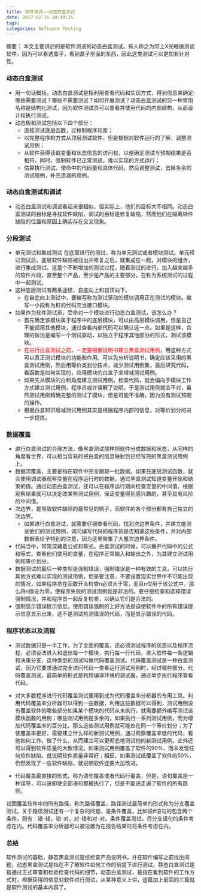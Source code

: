 ```yaml
---
title: 软件测试——动态白盒测试
date: 2017-02-16 18:48:25
tags:
categories: Software Testing
---
```


摘要：
本文主要讲述的是软件测试的动态白盒测试。有人称之为带上X光眼镜测试软件，因为可以看透盒子，看到盒子里面的东西，因此这类测试可以更加有针对性。

<!--more-->

### 动态白盒测试
- 用一句话概括，动态白盒测试是指利用查看代码和实现方式，得到信息来确定:哪些需要测试？哪些不需要测试？如何开展测试？动态白盒测试的另一种常用名称是结构化测试，因为软件测试员可以查看并使用代码的内部结构，从而设计和执行测试。
- 动态板和测试包括以下四个部分：
  + 直接测试底层函数，过程制程序和库；
  + 以完整程序的方式从顶层测试软件，但是根据对软件运行的了解，调整测试用例；
  + 从软件获得读取变量和状态信息的访问权，以便确定测试与预期结果是否相符，同时，强制软件已正常测试，难以实现的方式运行；
  + 估算执行测试，使命中的代码量和具体代码，然后调整测试，去掉多余的测试用例，补充遗漏的用例。

### 动态白盒测试和调试
- 动态白盒测试和调试看起来很相似，但实际上，他们的目标大不相同。动态白盒测试的目标是寻找软件缺陷，调试的目标是修复缺陷，然而他们在隔离转件缺陷的位置和原因上确实存在交叉现象。

### 分段测试
- 单元测试和集成测试
在底层进行的测试，称为单元测试或者模块测试。单元经过测试后，底层软件缺陷被找出并修复之后，就集成在一起，对模块的组合，进行集成测试。这是个不断增加的测试过程，随着测试的进行，加入越来越多的软件片段，直至整个产品，至少是产品的主要部分，在称为系统测试的过程中一起测试。
- 这种底层测试有两条途径，自底向上和自顶向下。
  + 在自底向上测试中，要编写称为测试驱动的模块调用正在测试的模块。编写一小段称为桩的代码充当接口模块。
- 如果作为软件测试员，受命对一个模块进行动态白盒测试，该怎么办？
  + 首先确定该模块属于程序中的底层模块，可以由高层模块调用，但是自己不能调用其他模块，通过查看内部代码可以确认这一点。如果是这样，合理的做法是编写一个测试驱动，以独立于程序其他部分的形式，测试该模块。
  + <font color= red>在进行白盒测试之前，一定要根据说明书建立黑盒测试用例，</font>用这种方式可以真正测试模块的功能和作用。可以先分析说明书，确定应该采用的黑盒测试用例，然后用等价类划分技术，减少测试用例集，最后研究代码，看函数是如何实现的，应用模块的白盒子来增减测试用例。
  + 如果先从模块的白和角度建立测试用例，检查代码，就会偏向于模块工作方式建立测试用例，程序员或许误解了说明，于是测试用例就会不对，虽然测试用例精确完整的测试了模块，但是可能不准确，因为没有测试预期的操作。
  + 根据白盒知识增减测试用例其实是根据程序内部的信息，对等价划分的进一步提炼。

### 数据覆盖
- 进行白盒测试的合理方法，像黑盒测试那样把软件分成数据和状态，从同样的角度看世界，可以相当容易的把白盒的信息映射到已经写完的黑盒测试用例上。
- 数据流覆盖，主要是指在软件中完全跟踪一批数据。如果在底层测试函数，就会使用调试器观察变量在程序运行时的数据，通过黑盒测试知道变量开始和结束的值。通过动态白盒测试，还可以在程序运行期间检查变量的中间值，根据观察结果就可以决定改某些测试用例，保证变量得到感兴趣的，甚至具有风险的中间值。
- 次边界，是导致软件缺陷的最常见的例子，而软件的各个部分都有自己独立的次边界。
  + 如果进行白盒测试，就需要仔细查看代码，找到次边界条件，并建立能测试他们的测试用例，询问编写代码的程序员是否知道这些条件，并对内部数据表给予特别的注意，因为这里聚集了大量次边界条件。
- 代码当中，常常深藏着公式和等式。白盒测试的时候，可以撇开代码中的公式和等式，查看他们使用的变量，在程序正常输入和输出之外，为其建立测试用例和等价划分。
- 数据测试的最后一种类型是强制错误，强制错误是一种有效的工具，可以执行其他方式难以实现的测试用例，但是要注意，不要设置现实世界中不可能出现的情况，如果程序员在函数开头检查n必须大于零，而且n仅用于该公式中，那么将n值设为零，使程序失败的测试用例就是非法的。要仔细检查和选择错误强制情况，并和程序员一起反复检查，以确认它们是合法的。
- 强制显示错误提示信息，使用错误强制的上好方法是迫使软件中的所有错误提示信息显示出来，这不是测试检测错误的代码，而是显示错误的代码。

### 程序状态以及流程
- 测试数据只是一半工作，为了全面的覆盖，还必须测试程序的状态以及程序流程，必须设法进入和退出每一个模块，执行每一行代码，进入软件每一条逻辑和决策分支，这种类型的测试叫做代码覆盖测试。代码覆盖测试是一种白盒测试，因为它要求通过完全访问代码一查看运行测试用例时，经过哪些部分。代码覆盖测试，最简单的形式是利用编译环境的调试器，通过单步执行程序查看代码。
- 对大多数程序进行代码覆盖测试要用到成为代码覆盖率分析器的专用工具。利用代码覆盖率分析器可以得到一些数据，利用这些数据可以得到，测试用例没有覆盖软件的哪些部分如果某个模块的代码从未执行，就需要额外编写测试该模块函数的用例；哪些测试用例是多余的，如果执行一系列测试用例，而为增加代码覆盖率的百分比，那么这些测试用例就可能处在同一个等价划分；为了使覆盖率更好，需要建立什么样的新测试用例，通过观察覆盖率低的代码，看他如何工作，做了什么，从而建立可以更彻底地测试他的新测试用例。此外还可以得到软件质量的大致情况，如果测试用例覆盖了软件的90%，而未发现任何软件缺陷，就说明软件质量非常好；相反，如果测试纸覆盖了软件的50%，仍然发现了一些软件缺陷，就说明软件还要大加改进。

- 代码覆盖最直接的形式，称为语句覆盖或者代码行覆盖，但是，语句覆盖是一种误导，可以说即使全部语句都被执行了，但是不能说走遍了软件的所有路径。

试图覆盖软件中的所有路径，称为路径覆盖，路径测试最简单的形式称为分支覆盖测试。关于路径测试还有一个复杂的问题，是条件覆盖，比如说if语句的包含两个条件，则有：错-错，错-对，对-错和对-对。条件覆盖测试，将分支语句的条件考虑在内。代码覆盖率分析器可以被设置为在报告结果时将条件考虑在内。

### 总结
软件测试的基础，静态黑盒测试是纸检查产品说明书，并在软件编写之前找出问题，动态黑盒测试是指在不了解软件如何工作的前提下进行测试，静态白盒测试是指通过正式审查和检验检查代码的细节，动态白盒测试，是指在看到软件的工作方式时，根据获得的信息对软件进行测试，从某种意义上讲，这篇加上前面的三篇就是软件测试的基本内容了。
